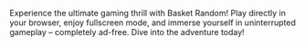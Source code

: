 Experience the ultimate gaming thrill with Basket Random! Play directly in your browser, enjoy fullscreen mode, and immerse yourself in uninterrupted gameplay – completely ad-free. Dive into the adventure today!